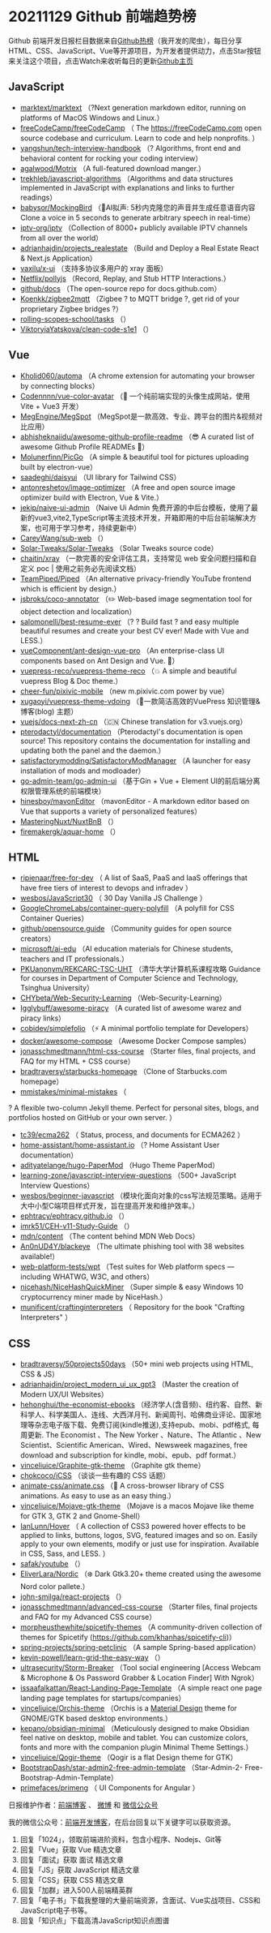 # 20211129 Github 前端趋势榜

Github 前端开发日报栏目数据来自[Github热榜](http://news.caibaojian.com.cn/)（我开发的爬虫），每日分享HTML、CSS、JavaScript、Vue等开源项目，为开发者提供动力，点击Star按钮来关注这个项目，点击Watch来收听每日的更新[Github主页](https://github.com/kujian/githubTrending)
## JavaScript

* [marktext/marktext](https://github.com/marktext/marktext) （?Next generation markdown editor, running on platforms of MacOS Windows and Linux.）
* [freeCodeCamp/freeCodeCamp](https://github.com/freeCodeCamp/freeCodeCamp) （
        The <a href="https://freeCodeCamp.com">https://freeCodeCamp.com</a> open source codebase and curriculum. Learn to code and help nonprofits.
      ）
* [yangshun/tech-interview-handbook](https://github.com/yangshun/tech-interview-handbook) （? Algorithms, front end and behavioral content for rocking your coding interview）
* [agalwood/Motrix](https://github.com/agalwood/Motrix) （A full-featured download manger.）
* [trekhleb/javascript-algorithms](https://github.com/trekhleb/javascript-algorithms) （Algorithms and data structures implemented in JavaScript with explanations and links to further readings）
* [babysor/MockingBird](https://github.com/babysor/MockingBird) （&#x1f680;AI拟声: 5秒内克隆您的声音并生成任意语音内容 Clone a voice in 5 seconds to generate arbitrary speech in real-time）
* [iptv-org/iptv](https://github.com/iptv-org/iptv) （Collection of 8000+ publicly available IPTV channels from all over the world）
* [adrianhajdin/projects_realestate](https://github.com/adrianhajdin/projects_realestate) （Build and Deploy a Real Estate React &amp; Next.js Application）
* [vaxilu/x-ui](https://github.com/vaxilu/x-ui) （支持多协议多用户的 xray 面板）
* [Netflix/pollyjs](https://github.com/Netflix/pollyjs) （Record, Replay, and Stub HTTP Interactions.）
* [github/docs](https://github.com/github/docs) （The open-source repo for docs.github.com）
* [Koenkk/zigbee2mqtt](https://github.com/Koenkk/zigbee2mqtt) （Zigbee ? to MQTT bridge ?, get rid of your proprietary Zigbee bridges ?）
* [rolling-scopes-school/tasks](https://github.com/rolling-scopes-school/tasks) （）
* [ViktoryiaYatskova/clean-code-s1e1](https://github.com/ViktoryiaYatskova/clean-code-s1e1) （）

## Vue

* [Kholid060/automa](https://github.com/Kholid060/automa) （A chrome extension for automating your browser by connecting blocks）
* [Codennnn/vue-color-avatar](https://github.com/Codennnn/vue-color-avatar) （&#x1f973; 一个纯前端实现的头像生成网站，使用 Vite + Vue3 开发）
* [MegEngine/MegSpot](https://github.com/MegEngine/MegSpot) （MegSpot是一款高效、专业、跨平台的图片&amp;视频对比应用）
* [abhisheknaiidu/awesome-github-profile-readme](https://github.com/abhisheknaiidu/awesome-github-profile-readme) （&#x1f60e; A curated list of awesome Github Profile READMEs &#x1f4dd;）
* [Molunerfinn/PicGo](https://github.com/Molunerfinn/PicGo) （A simple &amp; beautiful tool for pictures uploading built by electron-vue）
* [saadeghi/daisyui](https://github.com/saadeghi/daisyui) （UI library for Tailwind CSS）
* [antonreshetov/image-optimizer](https://github.com/antonreshetov/image-optimizer) （A free and open source image optimizer build with Electron, Vue &amp; Vite.）
* [jekip/naive-ui-admin](https://github.com/jekip/naive-ui-admin) （Naive Ui Admin 免费开源的中后台模板，使用了最新的vue3,vite2,TypeScript等主流技术开发，开箱即用的中后台前端解决方案，也可用于学习参考，持续更新中）
* [CareyWang/sub-web](https://github.com/CareyWang/sub-web) （）
* [Solar-Tweaks/Solar-Tweaks](https://github.com/Solar-Tweaks/Solar-Tweaks) （Solar Tweaks source code）
* [chaitin/xray](https://github.com/chaitin/xray) （一款完善的安全评估工具，支持常见 web 安全问题扫描和自定义 poc | 使用之前务必先阅读文档）
* [TeamPiped/Piped](https://github.com/TeamPiped/Piped) （An alternative privacy-friendly YouTube frontend which is efficient by design.）
* [jsbroks/coco-annotator](https://github.com/jsbroks/coco-annotator) （&#x270f;&#xfe0f; Web-based image segmentation tool for object detection and localization）
* [salomonelli/best-resume-ever](https://github.com/salomonelli/best-resume-ever) （? ? Build fast ? and easy multiple beautiful resumes and create your best CV ever! Made with Vue and LESS.）
* [vueComponent/ant-design-vue-pro](https://github.com/vueComponent/ant-design-vue-pro) （An enterprise-class UI components based on Ant Design and Vue. &#x1f41c;）
* [vuepress-reco/vuepress-theme-reco](https://github.com/vuepress-reco/vuepress-theme-reco) （&#x1f4a5; A simple and beautiful vuepress Blog &amp; Doc theme.）
* [cheer-fun/pixivic-mobile](https://github.com/cheer-fun/pixivic-mobile) （new m.pixivic.com power by vue）
* [xugaoyi/vuepress-theme-vdoing](https://github.com/xugaoyi/vuepress-theme-vdoing) （&#x1f680;一款简洁高效的VuePress 知识管理&amp;博客(blog) 主题）
* [vuejs/docs-next-zh-cn](https://github.com/vuejs/docs-next-zh-cn) （&#x1f1e8;&#x1f1f3; Chinese translation for v3.vuejs.org）
* [pterodactyl/documentation](https://github.com/pterodactyl/documentation) （Pterodactyl's documentation is open source! This repository contains the documentation for installing and updating both the panel and the daemon.）
* [satisfactorymodding/SatisfactoryModManager](https://github.com/satisfactorymodding/SatisfactoryModManager) （A launcher for easy installation of mods and modloader）
* [go-admin-team/go-admin-ui](https://github.com/go-admin-team/go-admin-ui) （基于Gin + Vue + Element UI的前后端分离权限管理系统的前端模块）
* [hinesboy/mavonEditor](https://github.com/hinesboy/mavonEditor) （mavonEditor - A markdown editor based on Vue that supports a variety of personalized features）
* [MasteringNuxt/NuxtBnB](https://github.com/MasteringNuxt/NuxtBnB) （）
* [firemakergk/aquar-home](https://github.com/firemakergk/aquar-home) （）

## HTML

* [ripienaar/free-for-dev](https://github.com/ripienaar/free-for-dev) （
        A list of SaaS, PaaS and IaaS offerings that have free tiers of interest to devops and infradev
      ）
* [wesbos/JavaScript30](https://github.com/wesbos/JavaScript30) （
        30 Day Vanilla JS Challenge
      ）
* [GoogleChromeLabs/container-query-polyfill](https://github.com/GoogleChromeLabs/container-query-polyfill) （A polyfill for CSS Container Queries）
* [github/opensource.guide](https://github.com/github/opensource.guide) （Community guides for open source creators）
* [microsoft/ai-edu](https://github.com/microsoft/ai-edu) （AI education materials for Chinese students, teachers and IT professionals.）
* [PKUanonym/REKCARC-TSC-UHT](https://github.com/PKUanonym/REKCARC-TSC-UHT) （清华大学计算机系课程攻略 Guidance for courses in Department of Computer Science and Technology, Tsinghua University）
* [CHYbeta/Web-Security-Learning](https://github.com/CHYbeta/Web-Security-Learning) （Web-Security-Learning）
* [Igglybuff/awesome-piracy](https://github.com/Igglybuff/awesome-piracy) （A curated list of awesome warez and piracy links）
* [cobidev/simplefolio](https://github.com/cobidev/simplefolio) （&#x26a1;&#xfe0f; A minimal portfolio template for Developers）
* [docker/awesome-compose](https://github.com/docker/awesome-compose) （Awesome Docker Compose samples）
* [jonasschmedtmann/html-css-course](https://github.com/jonasschmedtmann/html-css-course) （Starter files, final projects, and FAQ for my HTML + CSS course）
* [bradtraversy/starbucks-homepage](https://github.com/bradtraversy/starbucks-homepage) （Clone of Starbucks.com homepage）
* [mmistakes/minimal-mistakes](https://github.com/mmistakes/minimal-mistakes) （
        
? A flexible two-column Jekyll theme. Perfect for personal sites, blogs, and portfolios hosted on GitHub or your own server.
      ）
* [tc39/ecma262](https://github.com/tc39/ecma262) （
        Status, process, and documents for ECMA262
      ）
* [home-assistant/home-assistant.io](https://github.com/home-assistant/home-assistant.io) （? Home Assistant User documentation）
* [adityatelange/hugo-PaperMod](https://github.com/adityatelange/hugo-PaperMod) （Hugo Theme PaperMod）
* [learning-zone/javascript-interview-questions](https://github.com/learning-zone/javascript-interview-questions) （500+ JavaScript Interview Questions）
* [wesbos/beginner-javascript](https://github.com/wesbos/beginner-javascript) （模块化面向对象的css写法规范策略。适用于大中小型C端项目样式开发，旨在提高开发和维护效率。）
* [ephtracy/ephtracy.github.io](https://github.com/ephtracy/ephtracy.github.io) （）
* [imrk51/CEH-v11-Study-Guide](https://github.com/imrk51/CEH-v11-Study-Guide) （）
* [mdn/content](https://github.com/mdn/content) （The content behind MDN Web Docs）
* [An0nUD4Y/blackeye](https://github.com/An0nUD4Y/blackeye) （The ultimate phishing tool with 38 websites available!）
* [web-platform-tests/wpt](https://github.com/web-platform-tests/wpt) （Test suites for Web platform specs — including WHATWG, W3C, and others）
* [nicehash/NiceHashQuickMiner](https://github.com/nicehash/NiceHashQuickMiner) （Super simple &amp; easy Windows 10 cryptocurrency miner made by NiceHash.）
* [munificent/craftinginterpreters](https://github.com/munificent/craftinginterpreters) （
        Repository for the book "Crafting Interpreters"
      ）

## CSS

* [bradtraversy/50projects50days](https://github.com/bradtraversy/50projects50days) （50+ mini web projects using HTML, CSS &amp; JS）
* [adrianhajdin/project_modern_ui_ux_gpt3](https://github.com/adrianhajdin/project_modern_ui_ux_gpt3) （Master the creation of Modern UX/UI Websites）
* [hehonghui/the-economist-ebooks](https://github.com/hehonghui/the-economist-ebooks) （经济学人(含音频)、纽约客、自然、新科学人、科学美国人、连线、大西洋月刊、新闻周刊、哈佛商业评论、国家地理等杂志电子版下载、免费订阅(kindle推送),支持epub、mobi、pdf格式, 每周更新. The Economist 、The New Yorker 、Nature、The Atlantic 、New Scientist、Scientific American、Wired、Newsweek magazines, free download and subscription for kindle, mobi、epub、pdf format.）
* [vinceliuice/Graphite-gtk-theme](https://github.com/vinceliuice/Graphite-gtk-theme) （Graphite gtk theme）
* [chokcoco/iCSS](https://github.com/chokcoco/iCSS) （谈谈一些有趣的 CSS 话题）
* [animate-css/animate.css](https://github.com/animate-css/animate.css) （&#x1f37f; A cross-browser library of CSS animations. As easy to use as an easy thing.）
* [vinceliuice/Mojave-gtk-theme](https://github.com/vinceliuice/Mojave-gtk-theme) （Mojave is a macos Mojave like theme for GTK 3, GTK 2 and Gnome-Shell）
* [IanLunn/Hover](https://github.com/IanLunn/Hover) （
        A collection of CSS3 powered hover effects to be applied to links, buttons, logos, SVG, featured images and so on. Easily apply to your own elements, modify or just use for inspiration. Available in CSS, Sass, and LESS.
      ）
* [safak/youtube](https://github.com/safak/youtube) （）
* [EliverLara/Nordic](https://github.com/EliverLara/Nordic) （:snowflake: Dark Gtk3.20+ theme created using the awesome Nord color pallete.）
* [john-smilga/react-projects](https://github.com/john-smilga/react-projects) （）
* [jonasschmedtmann/advanced-css-course](https://github.com/jonasschmedtmann/advanced-css-course) （Starter files, final projects and FAQ for my Advanced CSS course）
* [morpheusthewhite/spicetify-themes](https://github.com/morpheusthewhite/spicetify-themes) （A community-driven collection of themes for Spicetify (https://github.com/khanhas/spicetify-cli)）
* [spring-projects/spring-petclinic](https://github.com/spring-projects/spring-petclinic) （A sample Spring-based application）
* [kevin-powell/learn-grid-the-easy-way](https://github.com/kevin-powell/learn-grid-the-easy-way) （）
* [ultrasecurity/Storm-Breaker](https://github.com/ultrasecurity/Storm-Breaker) （Tool social engineering [Access Webcam &amp; Microphone &amp; Os Password Grabber &amp; Location Finder] With Ngrok）
* [issaafalkattan/React-Landing-Page-Template](https://github.com/issaafalkattan/React-Landing-Page-Template) （A simple react one page landing page templates for startups/companies）
* [vinceliuice/Orchis-theme](https://github.com/vinceliuice/Orchis-theme) （Orchis is a [Material Design](https://material.io) theme for GNOME/GTK based desktop environments.）
* [kepano/obsidian-minimal](https://github.com/kepano/obsidian-minimal) （Meticulously designed to make Obsidian feel native on desktop, mobile and tablet. You can customize colors, fonts and more with the companion plugin Minimal Theme Settings.）
* [vinceliuice/Qogir-theme](https://github.com/vinceliuice/Qogir-theme) （Qogir is a flat Design theme for GTK）
* [BootstrapDash/star-admin2-free-admin-template](https://github.com/BootstrapDash/star-admin2-free-admin-template) （Star-Admin-2- Free-Bootstrap-Admin-Template）
* [primefaces/primeng](https://github.com/primefaces/primeng) （
        UI Components for Angular
      ）


日报维护作者：[前端博客](http://caibaojian.com.cn/) 、 [微博](http://weibo.com/kujian) 和 [微信公众号](https://open.weixin.qq.com/qr/code?username=caibaojian_com)

我的微信公众号：[前端开发博客](https://open.weixin.qq.com/qr/code?username=caibaojian_com)，在后台回复以下关键字可以获取资源。

1. 回复「1024」，领取前端进阶资料，包含小程序、Nodejs、Git等
2. 回复「Vue」获取 Vue 精选文章
3. 回复「面试」获取 面试 精选文章
4. 回复「JS」获取 JavaScript 精选文章
5. 回复「CSS」获取 CSS 精选文章
6. 回复「加群」进入500人前端精英群
7. 回复「电子书」下载我整理的大量前端资源，含面试、Vue实战项目、CSS和JavaScript电子书等。
8. 回复「知识点」下载高清JavaScript知识点图谱